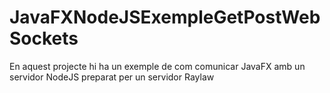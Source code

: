 # JavaFXNodeJSExempleGetPostWebSockets
 
En aquest projecte hi ha un exemple de com comunicar JavaFX amb un servidor NodeJS preparat per un servidor Raylaw
